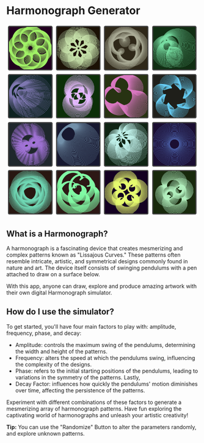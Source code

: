 # Harmonograph Generator
![alt text][Harmonograph_Art]

[Harmonograph_Art]: https://github.com/Nir-Al/Harmonograph-Generator/blob/main/Art.png?raw=true "Harmonograph Art"
## What is a Harmonograph?
A harmonograph is a fascinating device that creates mesmerizing and complex patterns known as "Lissajous Curves." These patterns often resemble intricate, artistic, and symmetrical designs commonly found in nature and art. The device itself consists of swinging pendulums with a pen attached to draw on a surface below.

With this app, anyone can draw, explore and produce amazing artwork with their own digital Harmonograph simulator.

## How do I use the simulator?
To get started, you'll have four main factors to play with: amplitude, frequency, phase, and decay:
* Amplitude: controls the maximum swing of the pendulums, determining the width and height of the patterns.
* Frequency: alters the speed at which the pendulums swing, influencing the complexity of the designs. 
* Phase: refers to the initial starting positions of the pendulums, leading to variations in the symmetry of the patterns. Lastly,
* Decay Factor: influences how quickly the pendulums' motion diminishes over time, affecting the persistence of the patterns.

Experiment with different combinations of these factors to generate a mesmerizing array of harmonograph patterns. Have fun exploring the captivating world of harmonographs and unleash your artistic creativity!

**Tip:** You can use the "Randomize" Button to alter the parameters randomly, and explore unknown patterns.
